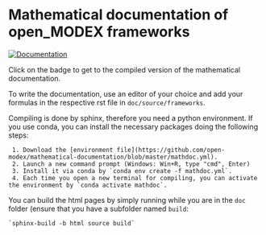 # Mathematical documentation of open_MODEX frameworks

[![Documentation](https://readthedocs.org/projects/open-modex-mathdoc/badge/?version=latest)](https://open-modex-mathdoc.readthedocs.io/en/latest/?badge=latest)

Click on the badge to get to the compiled version of the mathematical documentation.

To write the documentation, use an editor of your choice and add your formulas in the respective rst file in `doc/source/frameworks`.

Compiling is done by sphinx, therefore you need a python environment.
If you use conda, you can install the necessary packages doing the following steps:

     1. Download the [environment file](https://github.com/open-modex/mathematical-documentation/blob/master/mathdoc.yml).
     2. Launch a new command prompt (Windows: Win+R, type "cmd", Enter)
     3. Install it via conda by `conda env create -f mathdoc.yml`.
     4. Each time you open a new terminal for compiling, you can activate the environment by `conda activate mathdoc`.

You can build the html pages by simply running while you are in the `doc` folder (ensure that you have a subfolder named `build`:

    `sphinx-build -b html source build`
